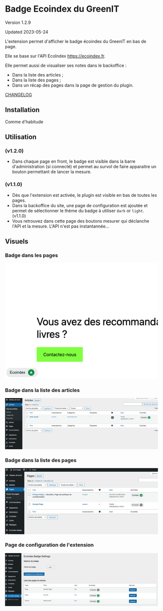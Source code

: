 # Badge Ecoindex du GreenIT

Version 1.2.9

Updated 2023-05-24

L'extension permet d'afficher le badge écoindex du GreenIT en bas de page.

Elle se base sur l'API EcoIndex https://ecoindex.fr.

Elle permet aussi de visualiser ses notes dans le backoffice :

- Dans la liste des articles ;
- Dans la liste des pages ;
- Dans un récap des pages dans la page de gestion du plugin.

[CHANGELOG](./CHANGELOG.md)

## Installation

Comme d'habitude

## Utilisation

### (v1.2.0)

- Dans chaque page en front, le badge est visible dans la barre d'administration (si connecté) et permet au survol de faire apparaitre un bouton permettant de lancer la mesure.

### (v1.1.0)

- Dès que l'extension est activée, le plugin est visible en bas de toutes les pages.
- Dans la backoffice du site, une page de configuration est ajoutée et permet de sélectionner le thème du badge à utiliser `dark` or `light`. (v1.1.0)
- Vous retrouvez dans cette page des boutons mesurer qui déclanche l'API et la mesure. L'API n'est pas instantannée...

## Visuels

### Badge dans les pages

![Badge dans les pages](./assets/screenshot-1.png)

### Badge dans la liste des articles

![Badge dans la liste des articles](./assets/screenshot-2.png)

### Badge dans la liste des pages

![Badge dans la liste des pages](./assets/screenshot-3.png)

### Page de configuration de l'extension

![Page de configuration de l'extension](./assets/screenshot-4.png)
